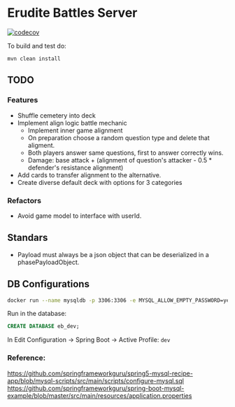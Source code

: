 # Erudite Battles Server

[![codecov](https://codecov.io/gh/Rastikko/erudite-battles-server/branch/master/graph/badge.svg?token=op7alomaAC)](https://codecov.io/gh/Rastikko/erudite-battles-server)

To build and test do:

```shell
mvn clean install
```

## TODO

### Features

  - Shuffle cemetery into deck
  - Implement align logic battle mechanic
    - Implement inner game alignment
    - On preparation choose a random question type and delete that aligment.
    - Both players answer same questions, first to answer correctly wins.
    - Damage: base attack + (alignment of question's attacker - 0.5 * defender's resistance alignment)
  - Add cards to transfer alignment to the alternative.
  - Create diverse default deck with options for 3 categories

### Refactors

  - Avoid game model to interface with userId.
 
 ## Standars
 
  - Payload must always be a json object that can be deserialized in a phasePayloadObject.
  
 ## DB Configurations

```sh
docker run --name mysqldb -p 3306:3306 -e MYSQL_ALLOW_EMPTY_PASSWORD=yes -d mysql
```

Run in the database:
```sql
CREATE DATABASE eb_dev;
```

In Edit Configuration -> Spring Boot -> Active Profile: `dev`
 

 ### Reference:

 https://github.com/springframeworkguru/spring5-mysql-recipe-app/blob/mysql-scripts/src/main/scripts/configure-mysql.sql
 https://github.com/springframeworkguru/spring-boot-mysql-example/blob/master/src/main/resources/application.properties
